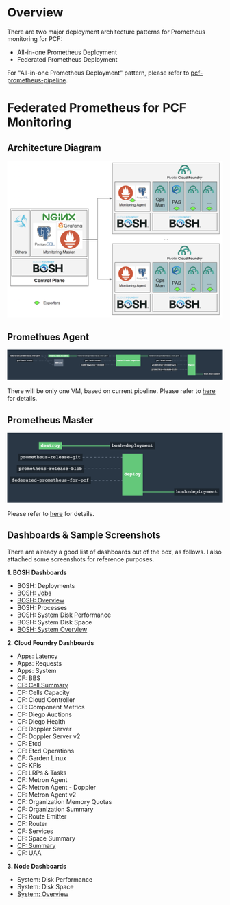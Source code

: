 # Overview

There are two major deployment architecture patterns for Prometheus monitoring for PCF:
- All-in-one Prometheus Deployment
- Federated Prometheus Deployment

For "All-in-one Prometheus Deployment" pattern, please refer to [pcf-prometheus-pipeline](https://github.com/pivotal-cf/pcf-prometheus-pipeline).


# Federated Prometheus for PCF Monitoring

## Architecture Diagram

![Architecture Diagram](architecture/architecture-diagram.png)

## Promethues Agent

![Pipeline Agent](screenshots/pipeline-prometheus-agent.png)

There will be only one VM, based on current pipeline.
Please refer to [here](pipeline-agent/README.md) for details.

## Prometheus Master

![Pipeline Master](screenshots/pipeline-prometheus-master.png)

Please refer to [here](pipeline-master/README.md) for details.


## Dashboards & Sample Screenshots

There are already a good list of dashboards out of the box, as follows.
I also attached some screenshots for reference purposes.

**1. BOSH Dashboards**

- BOSH: Deployments
- [BOSH: Jobs](screenshots/dashboard-bosh-jobs.png)
- [BOSH: Overview](screenshots/dashboard-bosh-overview.png)
- BOSH: Processes
- BOSH: System Disk Performance
- BOSH: System Disk Space
- [BOSH: System Overview](screenshots/dashboard-bosh-system-overview.png)

**2. Cloud Foundry Dashboards**

- Apps: Latency
- Apps: Requests
- Apps: System
- CF: BBS
- [CF: Cell Summary](screenshots/dashboard-cf-cell-summary.png)
- CF: Cells Capacity
- CF: Cloud Controller
- CF: Component Metrics
- CF: Diego Auctions
- CF: Diego Health
- CF: Doppler Server
- CF: Doppler Server v2
- CF: Etcd
- CF: Etcd Operations
- CF: Garden Linux
- CF: KPIs
- CF: LRPs & Tasks
- CF: Metron Agent
- CF: Metron Agent - Doppler
- CF: Metron Agent v2
- CF: Organization Memory Quotas
- CF: Organization Summary
- CF: Route Emitter
- CF: Router
- CF: Services
- CF: Space Summary
- [CF: Summary](screenshots/dashboard-cf-summary.png)
- CF: UAA

**3. Node Dashboards**

- System: Disk Performance
- System: Disk Space
- [System: Overview](screenshots/dashboard-node-system-overview.png)
       